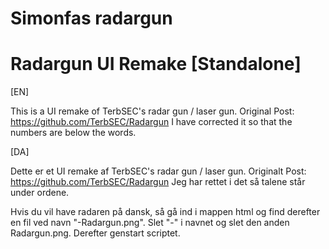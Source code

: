 # Simonfas radargun
# Radargun UI Remake [Standalone]

[EN]

This is a UI remake of TerbSEC's radar gun / laser gun. 
Original Post: https://github.com/TerbSEC/Radargun
I have corrected it so that the numbers are below the words.

[DA]

Dette er et UI remake af TerbSEC's radar gun / laser gun. 
Originalt Post: https://github.com/TerbSEC/Radargun
Jeg har rettet i det så talene står under ordene.

Hvis du vil have radaren på dansk, så gå ind i mappen html og find derefter en fil ved navn "-Radargun.png". Slet "-" i navnet og slet den anden Radargun.png. Derefter genstart scriptet.
